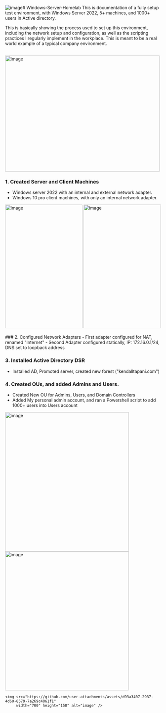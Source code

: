 ![image](https://github.com/user-attachments/assets/7f8f2bc0-3064-4a4d-9047-6407a6cff754)# Windows-Server-Homelab
This is documentation of a fully setup test environment, with Windows Server 2022, 5+ machines, and 1000+ users in Active directory.


This is basically showing the process used to set up this environment, including the network setup and configuration, as well as the scripting practices I regularly implement in the workplace.
This is meant to be a real world example of a typical company environment.
<br/>
<br/>

<picture>
    <img src="https://github.com/user-attachments/assets/d7324353-6ae0-46a0-9f61-127c47db1ced" 
         width="500" height="375" alt="image" />
</picture>

### 1. Created Server and Client Machines
- Windows server 2022 with an internal and external network adapter.
- Windows 10 pro client machines, with only an internal network adapter.
<div>
<picture>
    <img src="https://github.com/user-attachments/assets/830a0b0d-c786-4a66-b84d-0b3114c89728" 
         width="250" height="400" alt="image" />
</picture>

<picture>
    <img src="https://github.com/user-attachments/assets/52f8da6e-5163-40f3-9016-2f04f8f136d6" 
         width="250" height="400" alt="image" />
</picture>
<div/>
<br/>
### 2. Configured Network Adapters
- First adapter configured for NAT, renamed "Internet"
- Second Adapter configured statically, IP: 172.16.0.1/24, DNS set to loopback address
<picture>
<br/>

### 3. Installed Active Directory DSR
- Installed AD, Promoted server, created new forest ("kendalltapani.com")

### 4. Created OUs, and added Admins and Users.
- Created New OU for Admins, Users, and Domain Controllers
- Added My personal admin account, and ran a Powershell script to add 1000+ users into Users account
<picture>
    <img src="https://github.com/user-attachments/assets/250c7378-3d43-42e0-a8bb-15c99053ca54" 
         width="400" height="450" alt="image" />
</picture>
<picture>
    <img src="https://github.com/user-attachments/assets/4def093e-ead0-49db-a2e4-2fe7a074a1f9" 
         width="400" height="450" alt="image" />
</picture>









    <img src="https://github.com/user-attachments/assets/d93a3407-2937-4d60-8579-7a269c4061f1" 
         width="700" height="150" alt="image" />
</picture>
